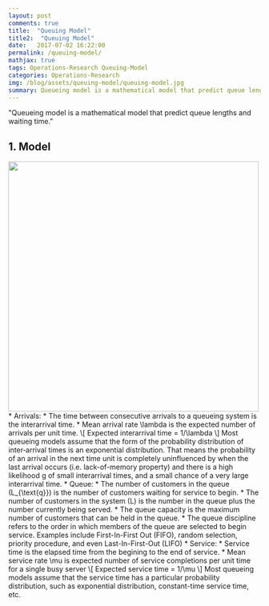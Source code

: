 ```yaml
---
layout: post
comments: true
title:  "Queuing Model"
title2:  "Queuing Model"
date:   2017-07-02 16:22:00
permalink: /queuing-model/
mathjax: true
tags: Operations-Research Queuing-Model
categories: Operations-Research
img: /blog/assets/queuing-model/queuing-model.jpg
summary: Queueing model is a mathematical model that predict queue lengths and waiting time...
---
```



"Queueing model is a mathematical model that predict queue lengths and waiting time."


## 1. Model
<div class="imgcap">
<div >
    <img src="/blog/assets/queuing-model/queuing-model.jpg" width = "500">
</div>
</div>
* Arrivals:
  * The time between consecutive arrivals to a queueing system is the interarrival time.
  * Mean arrival rate \lambda is the expected number of arrivals per unit time.
\[ Expected interarrival time = 1/\lambda \]
Most queueing models assume that the form of the probability distribution of inter‐arrival times is an exponential distribution. That means the probability of an arrival in the next time unit is completely uninfluenced by when the last arrival occurs (i.e. lack-of-memory property) and there is a high likelihood g of small interarrival times, and a small chance of a very large interarrival time.
* Queue:
  * The number of customers in the queue (L_{\text{q}}) is the number of customers waiting for service to begin.
  * The number of customers in the system (L) is the number in the queue plus the number currently being served.
  * The queue capacity is the maximum number of customers that can be held in the queue.
  * The queue discipline refers to the order in which members of the queue are selected to begin service. Examples include First-In-First Out (FIFO), random selection, priority procedure, and even Last-In-First-Out (LIFO)
* Service:
  * Service time is the elapsed time from the begining to the end of service.
  * Mean service rate \mu is expected number of service completions per unit time for a single busy server
\[ Expected service time = 1/\mu \]
Most queueing models assume that the service time has a particular probability distribution, such as exponential distribution, constant-time service time, etc.


